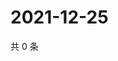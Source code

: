 # 2021-12-25

共 0 条

<!-- BEGIN WEIBO -->
<!-- 最后更新时间 Sat Dec 25 2021 17:00:47 GMT+0800 (China Standard Time) -->

<!-- END WEIBO -->
